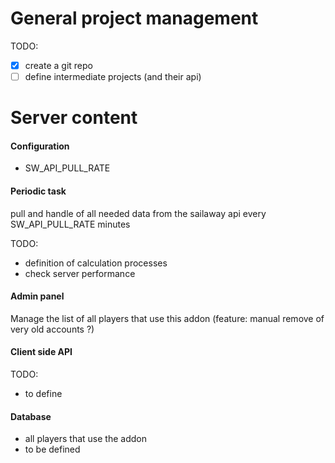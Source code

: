 # General project management

TODO:
- [x] create a git repo
- [ ] define intermediate projects (and their api)

# Server content

#### Configuration

* SW_API_PULL_RATE

#### Periodic task

pull and handle of all needed data from the sailaway api every SW_API_PULL_RATE minutes

TODO:
* definition of calculation processes
* check server performance

#### Admin panel

Manage the list of all players that use this addon (feature: manual remove of very old accounts ?)

#### Client side API

TODO:
* to define

#### Database

* all players that use the addon
* to be defined
